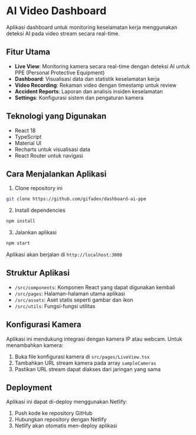 # AI Video Dashboard

Aplikasi dashboard untuk monitoring keselamatan kerja menggunakan deteksi AI pada video stream secara real-time.

## Fitur Utama

- **Live View**: Monitoring kamera secara real-time dengan deteksi AI untuk PPE (Personal Protective Equipment)
- **Dashboard**: Visualisasi data dan statistik keselamatan kerja
- **Video Recording**: Rekaman video dengan timestamp untuk review
- **Accident Reports**: Laporan dan analisis insiden keselamatan
- **Settings**: Konfigurasi sistem dan pengaturan kamera

## Teknologi yang Digunakan

- React 18
- TypeScript
- Material UI
- Recharts untuk visualisasi data
- React Router untuk navigasi

## Cara Menjalankan Aplikasi

1. Clone repository ini
```bash
git clone https://github.com/gifadev/dashboard-ai-ppe
```

2. Install dependencies
```bash
npm install
```

3. Jalankan aplikasi
```bash
npm start
```

Aplikasi akan berjalan di `http://localhost:3000`

## Struktur Aplikasi

- `/src/components`: Komponen React yang dapat digunakan kembali
- `/src/pages`: Halaman-halaman utama aplikasi
- `/src/assets`: Aset statis seperti gambar dan ikon
- `/src/utils`: Fungsi-fungsi utilitas

## Konfigurasi Kamera

Aplikasi ini mendukung integrasi dengan kamera IP atau webcam. Untuk menambahkan kamera:

1. Buka file konfigurasi kamera di `src/pages/LiveView.tsx`
2. Tambahkan URL stream kamera pada array `sampleCameras`
3. Pastikan URL stream dapat diakses dari jaringan yang sama

## Deployment

Aplikasi ini dapat di-deploy menggunakan Netlify:

1. Push kode ke repository GitHub
2. Hubungkan repository dengan Netlify
3. Netlify akan otomatis men-deploy aplikasi

